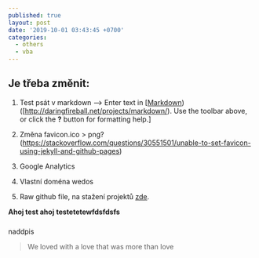```yaml
---
published: true
layout: post
date: '2019-10-01 03:43:45 +0700'
categories:
  - others
  - vba
---
```

## Je třeba změnit:

1. Test psát v  markdown --> Enter text in [[Markdown](http://daringfireball.net/projects/markdown/)) ([http://daringfireball.net/projects/markdown/). Use the toolbar above, or click the **?** button for formatting help.]

2. Změna favicon.ico > png?(https://stackoverflow.com/questions/30551501/unable-to-set-favicon-using-jekyll-and-github-pages)

3. Google Analytics
4. Vlastní doména wedos

5. Raw github file, na stažení projektů [zde](https://help.data.world/hc/en-us/articles/115006300048-GitHub-how-to-find-the-sharable-download-URL-for-files-on-GitHub). 

__Ahoj test ahoj__
****testetetewfdsfdsfs****

###

naddpis




> We loved with a love that was more than love
